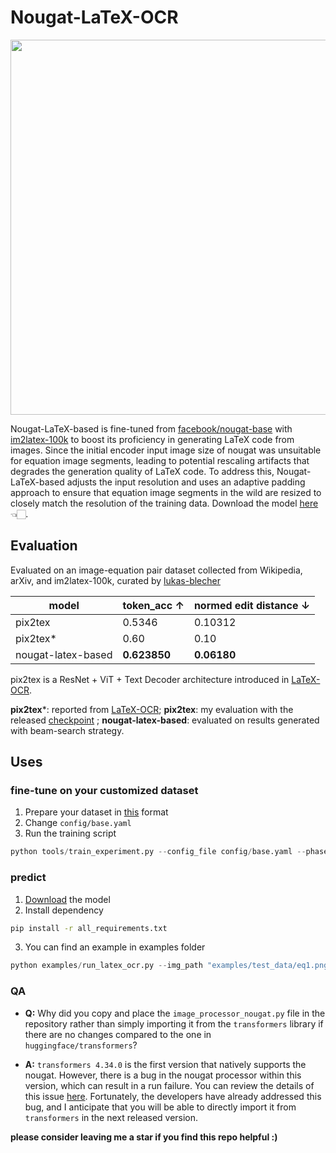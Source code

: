 # Nougat-LaTeX-OCR

<img src="./asset/img2latex.jpeg" width="600">

Nougat-LaTeX-based is fine-tuned from [facebook/nougat-base](https://huggingface.co/facebook/nougat-base) with [im2latex-100k](https://zenodo.org/record/56198#.V2px0jXT6eA) to boost its proficiency in generating LaTeX code from images. 
Since the initial encoder input image size of nougat was unsuitable for equation image segments, leading to potential rescaling artifacts that degrades the generation quality of LaTeX code. To address this, Nougat-LaTeX-based adjusts the input resolution and uses an adaptive padding approach to ensure that equation image segments in the wild are resized to closely match the resolution of the training data.
Download the model [here](https://huggingface.co/Norm/nougat-latex-base) 👈🏻.


## Evaluation
Evaluated on an image-equation pair dataset collected from Wikipedia, arXiv, and im2latex-100k, curated by [lukas-blecher](https://github.com/lukas-blecher/LaTeX-OCR#data)

|model| token_acc ↑ | normed edit distance ↓ |
| --- | --- | --- |
|pix2tex| 0.5346 | 0.10312
|pix2tex*|0.60|0.10|
|nougat-latex-based| **0.623850** | **0.06180** |

pix2tex is a ResNet + ViT + Text Decoder architecture introduced in [LaTeX-OCR](https://github.com/lukas-blecher/LaTeX-OCR).

**pix2tex***: reported from [LaTeX-OCR](https://github.com/lukas-blecher/LaTeX-OCR);  **pix2tex**: my evaluation with the released [checkpoint](https://github.com/lukas-blecher/LaTeX-OCR/releases/tag/v0.0.1) ; **nougat-latex-based**: evaluated on results generated with beam-search strategy. 

## Uses
### fine-tune on your customized dataset
1. Prepare your dataset in [this](https://drive.google.com/drive/folders/13CA4vAmOmD_I_dSbvLp-Lf0s6KiaNfuO) format
2. Change ``config/base.yaml``
3. Run the training script
```python
python tools/train_experiment.py --config_file config/base.yaml --phase 'train'
```

### predict
1. [Download](https://huggingface.co/Norm/nougat-latex-base) the model
2. Install dependency
```bash
pip install -r all_requirements.txt
```
3. You can find an example in examples folder
```python
python examples/run_latex_ocr.py --img_path "examples/test_data/eq1.png"
```

### QA
- **Q:** Why did you copy and place the `image_processor_nougat.py` file in the repository rather than simply importing it from the `transformers` library if there are no changes compared to the one in `huggingface/transformers`?

- **A:** `transformers 4.34.0` is the first version that natively supports the nougat. However, there is a bug in the nougat processor within this version, which can result in a run failure. You can review the details of this issue [here](https://github.com/huggingface/transformers/issues/26597). Fortunately, the developers have already addressed this bug, and I anticipate that you will be able to directly import it from `transformers` in the next released version.

**please consider leaving me a star if you find this repo helpful :)**
